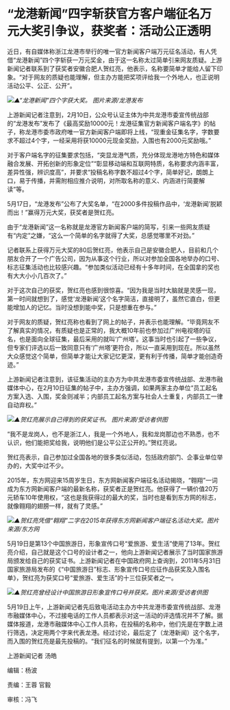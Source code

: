 # “龙港新闻”四字斩获官方客户端征名万元大奖引争议，获奖者：活动公正透明

近日，有自媒体称浙江龙港市举行的唯一官方新闻客户端万元征名活动，有人凭借“龙港新闻”四个字斩获一万元奖金，由于这一名称太过简单引来网友质疑。上游新闻记者联系到了获奖者安徽合肥人贺红亮，他表示，名称要简单才能给人留下印象。“对于网友的质疑也能理解，但主办方能把奖项评给我一个外地人，也正说明活动公平、公正、公开”。

![](https://inews.gtimg.com/om_bt/O0-8c-zifX6BMpnsA9BYujpiJ7dHKKZgNHKHQAU6mv7WgAA/1000)_▲“龙港新闻”四个字获大奖。
图片来源/龙港发布_

上游新闻记者注意到，2月10日，公众号认证主体为中共龙港市委宣传统战部的“龙港发布”发布了《最高奖励10000元！龙港征集官方新闻客户端名字》的帖子，称龙港市委市政府唯一官方新闻客户端即将上线，“现重金征集名字，字数要求不超过4个字，一经采用将获10000元现金奖励，入围也有2000元奖励哦。”

对于客户端名字的征集要求包括，“突显龙港气质，充分体现龙港地方特色和媒体融合发展、开拓创新的形象定位”“彰显移动端和互联网特质，名称要求内涵丰富，差异性强，辨识度高”，并要求“投稿名称字数不超过4个字，简单好记，朗朗上口，易于传播，并需附相应推介说明，对所取名称的意义、内涵进行简要解读”等。

5月17日，“龙港发布”公布了大奖名单，“在2000多件投稿作品中，‘龙港新闻’脱颖而出！”赢得万元大奖，获奖者是贺红亮。

由于“龙港新闻”这一名称就是龙港官方新闻客户端的简写，引来一些网友质疑有“内定”之嫌，“这么一个简单的名字就得了大奖，总感觉哪里不对劲。”

记者联系上获得万元大奖的80后贺红亮，他表示自己是安徽合肥人，目前和几个朋友合开了一个广告公司，因为从事这个行业，所以对参加全国各地举办的口号、标志征集活动也比较感兴趣。“参加类似活动已经有十多年时间，在全国拿的奖也有大大小小几百次了。”

对于这次自己的获奖，贺红亮也感到很惊喜。“因为我是当时大脑就是灵感一现，第一时间就想到了，感觉‘龙港新闻’这个名字简洁，直接明了，虽然它直白，但更能增加人的记忆。当时没想到能中奖，只是想重在参与。”

对于网友的质疑，贺红亮称也看到了网上的帖子，并表示也能理解。“毕竟网友不了解真实的情况，有质疑也是正常的，我大概10年前也参加过广州电视塔的征名，也是面向全球征集，最后采用的就叫‘广州塔’。这事当时也引起了一些争议，但专家们评选以后一致同意只有‘广州塔’更符合，所以一直采用到现在。所以虽然大众感觉这个简单，但简单才能让大家记忆更深，更有利于传播，简单才能创造奇迹。”

上游新闻记者注意到，该征集活动的主办方为中共龙港市委宣传统战部、龙港市融媒体中心，在2月10日征集的帖子中，主办方强调，如果两家主办单位“员工起名方案入选、入围，奖金则减半；内部员工起名方案与社会人士重复，内部员工一律自动弃权。”

![](https://inews.gtimg.com/om_bt/OugS8L3wC2FB4DSChugmQHLqARuAG2dTnA7vcThC7jj9MAA/1000)_▲贺红亮展示自己得到的获奖证书。
图片来源/受访者供图_

“我不是龙岗人，也不是浙江人，我是一个外地人，我和龙岗那边也不熟悉，也不认识，他们能把奖给我，说明他们是公平公正公开的。”贺红亮说。

贺红亮表示，自己参加过全国各地的很多类似活动，包括政府部门、企事业单位举办的，大奖中过不少。

2015年，东方网迎来15周岁生日，东方网新闻客户端征名活动揭晓，“翱翔”一词成为东方网新闻客户端的最新名称，获奖者正是贺红亮。他获得了一辆价值20万元轿车10年使用权，“这也是我获得过的最大的奖，当时也是看到东方网的标志，就像翱翔的翅膀一样，就有了灵感。”

![](https://inews.gtimg.com/om_bt/OeI99VoYAHZyAWsyBqPZwAyxXt7yrIbeA71kirkR9e9nsAA/1000)_▲贺红亮凭借“翱翔”二字在2015年获得东方网新闻客户端征名活动大奖。图片来源/东方网_

5月19日是第13个中国旅游日，形象宣传口号“爱旅游、爱生活”使用了13年。贺红亮介绍，自己就是这个口号的设计者之一，他向上游新闻记者展示了当时国家旅游局颁发给自己的获奖证书。上游新闻记者在中国政府网上查询到，2011年5月31日国家旅游局发布的《“中国旅游日”标志、形象宣传口号应征作品获奖及入围名单》，贺红亮为获奖口号“爱旅游、爱生活”的十三位获奖者之一。

![](https://inews.gtimg.com/om_bt/OSeT2oePD545_2opQeGi8ao6zxDqZnlECHdHBrt38XoFcAA/1000)_▲贺红亮曾经设计中国旅游日形象宣传口号并获奖。图片来源/受访者供图_

5月19日上午，上游新闻记者先后致电活动主办方中共龙港市委宣传统战部、龙港市融媒体中心，不过接电话的工作人员都表示对这一活动的评选情况并不了解。据媒体报道，龙港市融媒体中心工作人员称，在投稿的名称中，他们先是在字数上进行筛选，决定用两个字来代表龙港。经过讨论，最后定了（龙港新闻）这个名字，而入围的贺红亮是最先投稿的。“我们征名的时候就有提到，以第一个为准。”

上游新闻记者 汤皓

编辑：杨波

责编：王蓉 官毅

审核：冯飞

